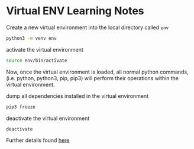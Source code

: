 # Virtual ENV Learning Notes

Create a new virtual environment into the local directory called `env`

```bash
python3 -m venv env
```

activate the virtual environment

```bash
source env/bin/activate
```

Now, once the virtual environment is loaded, all normal python commands, (i.e. python, python3, pip, pip3) will perform their operations within the virtual environment.

dump all dependencies installed in the virtual environment

```bash
pip3 freeze
```

deactivate the virtual environment

```bash
deactivate
```

Further details found [here](https://packaging.python.org/en/latest/guides/installing-using-pip-and-virtual-environments/#creating-a-virtual-environment)